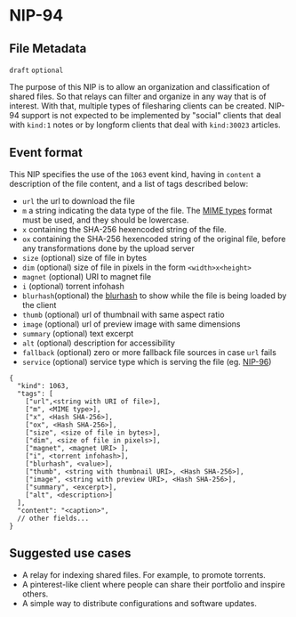 NIP-94
======

File Metadata
-------------

`draft` `optional`

The purpose of this NIP is to allow an organization and classification of shared files. So that relays can filter and organize in any way that is of interest. With that, multiple types of filesharing clients can be created. NIP-94 support is not expected to be implemented by "social" clients that deal with `kind:1` notes or by longform clients that deal with `kind:30023` articles.

## Event format

This NIP specifies the use of the `1063` event kind, having in `content` a description of the file content, and a list of tags described below:

* `url` the url to download the file
* `m` a string indicating the data type of the file. The [MIME types](https://developer.mozilla.org/en-US/docs/Web/HTTP/Basics_of_HTTP/MIME_types/Common_types) format must be used, and they should be lowercase.
* `x` containing the SHA-256 hexencoded string of the file.
* `ox` containing the SHA-256 hexencoded string of the original file, before any transformations done by the upload server
* `size` (optional) size of file in bytes
* `dim` (optional) size of file in pixels in the form `<width>x<height>`
* `magnet` (optional) URI to magnet file
* `i` (optional) torrent infohash
* `blurhash`(optional) the [blurhash](https://github.com/woltapp/blurhash) to show while the file is being loaded by the client
* `thumb` (optional) url of thumbnail with same aspect ratio
* `image` (optional) url of preview image with same dimensions
* `summary` (optional) text excerpt
* `alt` (optional) description for accessibility
* `fallback` (optional) zero or more fallback file sources in case `url` fails
* `service` (optional) service type which is serving the file (eg. [NIP-96](96.md))

```jsonc
{
  "kind": 1063,
  "tags": [
    ["url",<string with URI of file>],
    ["m", <MIME type>],
    ["x", <Hash SHA-256>],
    ["ox", <Hash SHA-256>],
    ["size", <size of file in bytes>],
    ["dim", <size of file in pixels>],
    ["magnet", <magnet URI> ],
    ["i", <torrent infohash>],
    ["blurhash", <value>],
    ["thumb", <string with thumbnail URI>, <Hash SHA-256>],
    ["image", <string with preview URI>, <Hash SHA-256>],
    ["summary", <excerpt>],
    ["alt", <description>]
  ],
  "content": "<caption>",
  // other fields...
}
```

## Suggested use cases

* A relay for indexing shared files. For example, to promote torrents.
* A pinterest-like client where people can share their portfolio and inspire others.
* A simple way to distribute configurations and software updates.
